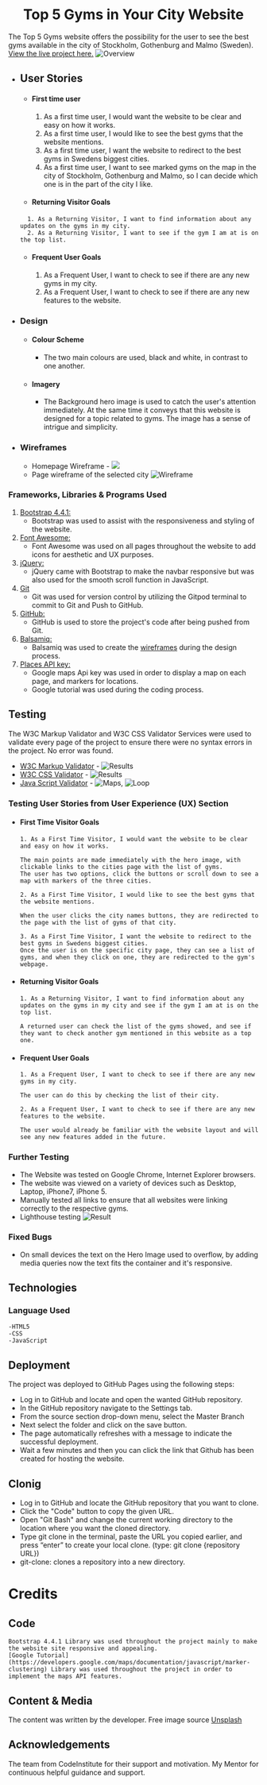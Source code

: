 <h1 align="center">Top 5 Gyms in Your City Website</h1>

The Top 5 Gyms website offers the possibility for the user to see the best gyms available in the city of Stockholm, Gothenburg and Malmo (Sweden).
[View the live project here.](https://elgas.github.io/top-five-gyms/) ![Overview](top5gyms-responsivetest.jpg)



- ## User Stories

    -   #### First time user
        1. As a first time user, I would want the website to be clear and easy on how it works.
        2. As a first time user, I would like to see the best gyms that the website mentions.
        3. As a first time user, I want the website to redirect to the best gyms in Swedens biggest cities.
        4. As a first time user, I want to see marked gyms on the map in the city of Stockholm, Gothenburg and Malmo, so I can decide which one is in the part of the city I like.

    -    #### Returning Visitor Goals

        1. As a Returning Visitor, I want to find information about any updates on the gyms in my city.
        2. As a Returning Visitor, I want to see if the gym I am at is on the top list.
    
    -   #### Frequent User Goals
        1. As a Frequent User, I want to check to see if there are any new gyms in my city.
        2. As a Frequent User, I want to check to see if there are any new features to the website. 

-   ### Design
    -   #### Colour Scheme
        -   The two main colours are used, black and white, in contrast to one another.
    -   #### Imagery
        -   The Background hero image is used to catch the user's attention immediately. At the same time it conveys that this website is designed for a topic related to gyms. The image has a sense of intrigue and simplicity.

*   ### Wireframes

    -   Homepage Wireframe - ![](https://github.com/elgas/top-five-gyms/blob/3aef83bd5f26ccbaaebb4cb5872c2015743306fd/wireframe.jpg)
    -   Page wireframe of the selected city ![Wireframe](city-pages-wireframe.jpg)

### Frameworks, Libraries & Programs Used

1. [Bootstrap 4.4.1:](https://getbootstrap.com/docs/4.4/getting-started/introduction/)
    - Bootstrap was used to assist with the responsiveness and styling of the website.
1. [Font Awesome:](https://fontawesome.com/)
    - Font Awesome was used on all pages throughout the website to add icons for aesthetic and UX purposes.
1. [jQuery:](https://jquery.com/)
    - jQuery came with Bootstrap to make the navbar responsive but was also used for the smooth scroll function in JavaScript.
1. [Git](https://git-scm.com/)
    - Git was used for version control by utilizing the Gitpod terminal to commit to Git and Push to GitHub.
1. [GitHub:](https://github.com/)
    - GitHub is used to store the project's code after being pushed from Git.
1. [Balsamiq:](https://balsamiq.com/)
    - Balsamiq was used to create the [wireframes](https://github.com/) during the design process.
1. [Places API key:](https://developers.google.com/maps/documentation/embed/get-api-key)
    - Google maps Api key was used in order to display a map on each page, and markers for locations.
    - Google tutorial was used during the coding process.

## Testing

The W3C Markup Validator and W3C CSS Validator Services were used to validate every page of the project to ensure there were no syntax errors in the project.
No error was found.

-   [W3C Markup Validator](https://validator.w3.org/nu/#l27c34) - ![Results](html-test.png)
-   [W3C CSS Validator](https://jigsaw.w3.org/css-validator/validator) - ![Results](css-validator.jpg)
-   [Java Script Validator](https://jshint.com/) - ![Maps](jstest.jpg),
 ![Loop](javascript-test.jpg)

### Testing User Stories from User Experience (UX) Section

-   #### First Time Visitor Goals

        1. As a First Time Visitor, I would want the website to be clear and easy on how it works.

        The main points are made immediately with the hero image, with clickable links to the cities page with the list of gyms.
        The user has two options, click the buttons or scroll down to see a map with markers of the three cities.

        2. As a First Time Visitor, I would like to see the best gyms that the website mentions.

        When the user clicks the city names buttons, they are redirected to the page with the list of gyms of that city.

        3. As a First Time Visitor, I want the website to redirect to the best gyms in Swedens biggest cities.
        Once the user is on the specific city page, they can see a list of gyms, and when they click on one, they are redirected to the gym's webpage.

-   #### Returning Visitor Goals

        1. As a Returning Visitor, I want to find information about any updates on the gyms in my city and see if the gym I am at is on the top list.

        A returned user can check the list of the gyms showed, and see if they want to check another gym mentioned in this website as a top one.

    
-   #### Frequent User Goals

        1. As a Frequent User, I want to check to see if there are any new gyms in my city.

        The user can do this by checking the list of their city.

        2. As a Frequent User, I want to check to see if there are any new features to the website.

        The user would already be familiar with the website layout and will see any new features added in the future.


### Further Testing

-   The Website was tested on Google Chrome, Internet Explorer browsers.
-   The website was viewed on a variety of devices such as Desktop, Laptop, iPhone7, iPhone 5.
-   Manually tested all links to ensure that all websites were linking correctly to the respective gyms.
-   Lighthouse testing ![Result](lighthouse-result.jpg)

### Fixed Bugs

-   On small devices the text on the Hero Image used to overflow, by adding media queries now the text fits the container and it's responsive.
    
          
## Technologies

### Language Used
    -HTML5
    -CSS
    -JavaScript


## Deployment
The project was deployed to GitHub Pages using the following steps:

- Log in to GitHub and locate and open the wanted GitHub repository.
- In the GitHub repository navigate to the Settings tab.
- From the source section drop-down menu, select the Master Branch
- Next select the folder and click on the save button. 
- The page automatically refreshes with a message to indicate 
the successful deployment.
- Wait a few minutes and then you can click the link that Github 
has been created for hosting the website.

## Clonig

- Log in to GitHub and locate the GitHub repository that you want to clone.
- Click the "Code" button to copy the given URL.
- Open "Git Bash" and change the current working directory to the location where you want the cloned directory.
- Type git clone in the terminal, paste the URL you copied earlier, and press “enter” to create your local clone. (type: git clone {repository URL})
- git-clone: clones a repository into a new directory.

# Credits
## Code
    Bootstrap 4.4.1 Library was used throughout the project mainly to make the website site responsive and appealing.
    [Google Tutorial](https://developers.google.com/maps/documentation/javascript/marker-clustering) Library was used throughout the project in order to implement the maps API features.

## Content & Media
The content was written by the developer.
Free image source [Unsplash](unsplash.com)

## Acknowledgements
The team from CodeInstitute for their support and motivation.
My Mentor for continuous helpful guidance and support.


